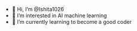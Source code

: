 - 👋 Hi, I’m @Ishita1026
- 👀 I’m interested in AI machine learning
- 🌱 I’m currently learning to become a good coder
  

<!---
Ishita1026/Ishita1026 is a ✨ special ✨ repository because its `README.md` (this file) appears on your GitHub profile.
You can click the Preview link to take a look at your changes.
--->
